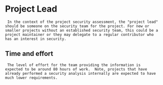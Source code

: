 # Project Lead

     In the context of the project security assessment, the "project lead" should be someone on the security team for the project. For new or smaller projects without an established security team, this could be a project maintainer or they may delegate to a regular contributor who has an interest in security.

## Time and effort

     The level of effort for the team providing the information is expected to be around 80 hours of work.  Note, projects that have already performed a security analysis internally are expected to have much lower requirements.
